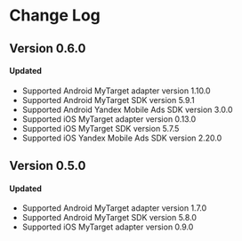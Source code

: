 # Change Log

## Version 0.6.0

#### Updated
* Supported Android MyTarget adapter version 1.10.0
* Supported Android MyTarget SDK version 5.9.1
* Supported Android Yandex Mobile Ads SDK version 3.0.0
* Supported iOS MyTarget adapter version 0.13.0
* Supported iOS MyTarget SDK version 5.7.5
* Supported iOS Yandex Mobile Ads SDK version 2.20.0

## Version 0.5.0

#### Updated
* Supported Android MyTarget adapter version 1.7.0
* Supported Android MyTarget SDK version 5.8.0
* Supported iOS MyTarget adapter version 0.9.0
